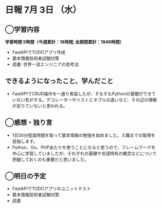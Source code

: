 # 日報  7月 3日 （水）

## ◯学習内容

**学習時間  5時間（今週累計：16時間, 全期間累計：1946時間）**

- FastAPIでTODOアプリ作成
- 基本情報技術者試験対策
- 読書: 世界一流エンジニアの思考法

## できるようになったこと、学んだこと

- FastAPIでCRUD操作を一通り実装したが、そもそもPythonの基礎ができていない気がする。デコレーターやリストとタプルの違いなど、その辺の理解が足りていないと思われる。

## ◯感想・独り言

- 1日30分程度時間を取って基本情報の勉強を始めました。入職までの取得を目指します。
- Python、Go、PHPあたりを使うことになると思うので、フレームワークを中心に学習していましたが、それぞれの基礎や言語特有の概念などについて把握しておくのも重要だと思いました。

## ◯明日の予定

- FastAPIでTODOアプリのユニットテスト
- 基本情報技術者試験対策
- 読書

